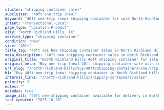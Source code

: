 ```yaml
---
cluster: "shipping container sales"
subcluster: "40ft one-trip (new)"
keyword: "40ft one-trip (new) shipping container for sale North Richland Hills, TX"
intent: "Transactional-Local"
page_type: "Location-Product"
city: "North Richland Hills, TX"
service_type: "shipping container"
condition: "New"
size: "40ft"
title_tag: "40ft 3e1 New shipping container Sales in North Richland Hills | LC Container"
meta_description: "40ft new shipping container sales in North Richland Hills. Fast delivery, competitive pricing. Serving shipping containers area. Quote ID: PES. Call (214) 524-4168 for your free quote today."
original_title: "North Richland Hills 40ft shipping container for sale | LC"
original_meta: "Buy one-trip (new) 40ft shipping container sale with local delivery in North Richland Hills, TX. LC Container — local Since 2003. Request a fast quote today."
url_slug: "/north-richland-hills/buy/40ft/shipping-containers/one-trip-new"
h1: "Buy 40ft one-trip (new) shipping container in North Richland Hills"
internal_links: "/north-richland-hills/shipping-containers/sales"
priority: 3
notes: ""
noindex: true
image_alt: "40ft new shipping container available for delivery in North Richland Hills"
last_updated: "2025-10-20"
---
```


<!-- TODO: Add unique city/inventory copy, images, and internal links here. -->
